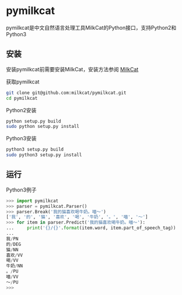 pymilkcat
=========

pymilkcat是中文自然语言处理工具MilkCat的Python接口，支持Python2和Python3

安装
----

安装pymilkcat前需要安装MilkCat，安装方法参阅 [MilkCat](https://github.com/milkcat/MilkCat)

获取pymilkcat

```sh
git clone git@github.com:milkcat/pymilkcat.git
cd pymilkcat
```

Python2安装

```sh
python setup.py build
sudo python setup.py install
```

Python3安装

```sh
python3 setup.py build
sudo python3 setup.py install
```

运行
----

Python3例子

```python
>>> import pymilkcat
>>> parser = pymilkcat.Parser()
>>> parser.Break('我的猫喜欢喝牛奶。喵～')
['我', '的', '猫', '喜欢', '喝', '牛奶', '。', '喵', '～']
>>> for item in parser.Predict('我的猫喜欢喝牛奶。喵～'):
...     print('{}/{}'.format(item.word, item.part_of_speech_tag))
... 
我/PN
的/DEG
猫/NN
喜欢/VV
喝/VV
牛奶/NN
。/PU
喵/VV
～/PU
>>> 
```
